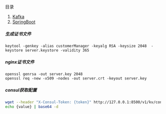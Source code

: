 目录  
1. [Kafka](java/kafka.md)
1. [SpringBoot](java/springboot.md)


##### 生成证书文件
`keytool -genkey -alias customerManager -keyalg RSA -keysize 2048  -keystore server.keystore -validity 365`

##### nginx证书文件
`openssl genrsa -out server.key 2048`  
`openssl req -new -x509 -nodes -out server.crt -keyout server.key`

##### consul获取配置
```sh
wget --header "X-Consul-Token: {token}" http://127.0.0.1:8500/v1/kv/config/global_config
echo {value} | base64 -d
```
